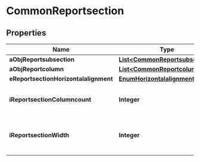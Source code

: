 

# CommonReportsection

## Properties

Name | Type | Description | Notes
------------ | ------------- | ------------- | -------------
**aObjReportsubsection** | [**List&lt;CommonReportsubsection&gt;**](CommonReportsubsection.md) |  | 
**aObjReportcolumn** | [**List&lt;CommonReportcolumn&gt;**](CommonReportcolumn.md) |  | 
**eReportsectionHorizontalalignment** | [**EnumHorizontalalignment**](EnumHorizontalalignment.md) |  | 
**iReportsectionColumncount** | **Integer** | The number of Reportcolumns in the Reportsection | 
**iReportsectionWidth** | **Integer** | The combined width of all the Reportcolumns in the Reportsection | 




